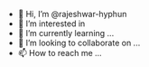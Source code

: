 - 👋 Hi, I’m @rajeshwar-hyphun
- 👀 I’m interested in 
- 🌱 I’m currently learning ...
- 💞️ I’m looking to collaborate on ...
- 📫 How to reach me ...

<!---
rajeshwar-hyphun/rajeshwar-hyphun is a ✨ special ✨ repository because its `README.md` (this file) appears on your GitHub profile.
You can click the Preview link to take a look at your changes.
--->
